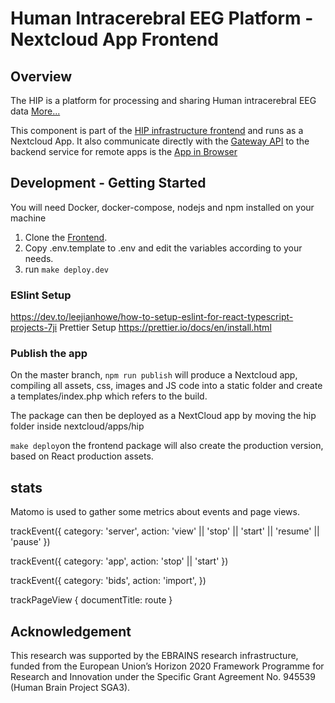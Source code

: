 # Human Intracerebral EEG Platform - Nextcloud App Frontend

## Overview

The HIP is a platform for processing and sharing Human intracerebral EEG data 
[More...](https://www.humanbrainproject.eu/en/medicine/human-intracerebral-eeg-platform/)

This component is part of the [HIP infrastructure frontend](https://github.com/HIP-infrastructure/frontend) and runs as a Nextcloud App. It also communicate directly with the [Gateway API](https://github.com/HIP-infrastructure/gateway) to the backend service for remote apps is the [App in Browser](https://github.com/HIP-infrastructure/app-in-browser)

## Development - Getting Started

You will need Docker, docker-compose, nodejs and npm installed on your machine

1. Clone the [Frontend](https://github.com/HIP-infrastructure/frontend).
2. Copy .env.template to .env and edit the variables according to your needs.
3. run `make deploy.dev`

### ESlint Setup

https://dev.to/leejianhowe/how-to-setup-eslint-for-react-typescript-projects-7ji 
Prettier Setup
https://prettier.io/docs/en/install.html

### Publish the app

On the master branch, `npm run publish` will produce a Nextcloud app, compiling all assets, css, images and JS code into a static folder and create a templates/index.php which refers to the build.

The package can then be deployed as a NextCloud app by moving the hip folder inside nextcloud/apps/hip

`make deploy`on the frontend package will also create the production version, based on React production assets.

## stats

Matomo is used to gather some metrics about events and page views.

trackEvent({
category: 'server',
action: 'view' || 'stop' || 'start' || 'resume' || 'pause'
})

trackEvent({
category: 'app',
action: 'stop' || 'start'
})

trackEvent({
category: 'bids',
action: 'import',
})

trackPageView { documentTitle: route }

## Acknowledgement

This research was supported by the EBRAINS research infrastructure, funded from the European Union’s Horizon 2020 Framework Programme for Research and Innovation under the Specific Grant Agreement No. 945539 (Human Brain Project SGA3).
